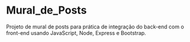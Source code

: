 # Mural_de_Posts
Projeto de mural de posts para prática de integração do back-end com o front-end usando JavaScript, Node, Express e Bootstrap. 
